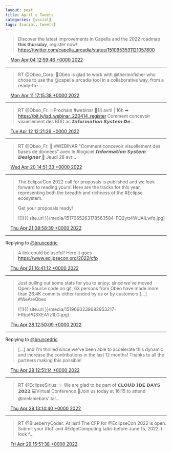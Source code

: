 ```yaml
---
layout: post
title: April's Tweets
categories: [social]
tags: [social, tweets]
---
```


> Discover the latest improvements in Capella and the 2022 roadmap **this thursday**, register now! https://twitter.com/capella_arcadia/status/1510953531121057800

<img src="{{ site.url }}/media/tweet.ico" width="12" /> [Mon Apr 04 12:59:46 +0000 2022](https://twitter.com/bruncedric/status/1510965351076536325)

----

> RT @Obeo_Corp: 📣Obeo is glad to work with @thermofisher who chose to use the @capella_arcadia tool in a collaborative way, from a ready-to-…

<img src="{{ site.url }}/media/tweet.ico" width="12" /> [Mon Apr 11 17:15:38 +0000 2022](https://twitter.com/bruncedric/status/1513566456100884480)

----

> RT @Obeo_Fr: 💥Prochain #webinar 
> 📅14 avril | 16h 
> ➡ https://bit.ly/isd_webinar_220414_register
> Comment concevoir visuellement des BDD ac 𝙄𝙣𝙛𝙤𝙧𝙢𝙖𝙩𝙞𝙤𝙣 𝙎𝙮𝙨𝙩𝙚𝙢 𝘿𝙚…

<img src="{{ site.url }}/media/tweet.ico" width="12" /> [Tue Apr 12 12:21:26 +0000 2022](https://twitter.com/bruncedric/status/1513854807974547466)

----

> RT @Obeo_Fr: 👋 #WEBINAR  "Comment concevoir visuellement des bases de données" avec le #logiciel 𝙄𝙣𝙛𝙤𝙧𝙢𝙖𝙩𝙞𝙤𝙣 𝙎𝙮𝙨𝙩𝙚𝙢 𝘿𝙚𝙨𝙞𝙜𝙣𝙚𝙧
> 📅 Jeudi 28 avr…

<img src="{{ site.url }}/media/tweet.ico" width="12" /> [Wed Apr 20 14:51:33 +0000 2022](https://twitter.com/bruncedric/status/1516791686231437316)

----

> The EclipseCon 2022 call for proposals is published and we look forward to reading yours!
> Here are the tracks for this year, representing both the breadth and richness of the #Eclipse ecosystem.
> 
> Get your proposals ready! 
> 
> ![]({{ site.url }}/media/1517065263178563584-FQ2ytt4WUAILwfq.jpg)

<img src="{{ site.url }}/media/tweet.ico" width="12" /> [Thu Apr 21 08:58:39 +0000 2022](https://twitter.com/bruncedric/status/1517065263178563584)

----

Replying to [@bruncedric](https://twitter.com/bruncedric/status/1517065263178563584)

> A link could be useful! Here it goes https://www.eclipsecon.org/2022/cfp

<img src="{{ site.url }}/media/tweet.ico" width="12" /> [Thu Apr 21 16:41:12 +0000 2022](https://twitter.com/bruncedric/status/1517181667697467404)

----

> Just pulling out some stats for you to enjoy: since we've moved Open-Source code on git, 63 persons from Obeo have made more than 26.4K commits either funded by us or by customers [...] #WeAreObeo 
> 
> ![]({{ site.url }}/media/1519660239682953217-FRbpPQ8XEAYz1LG.jpg)

<img src="{{ site.url }}/media/tweet.ico" width="12" /> [Thu Apr 28 12:50:09 +0000 2022](https://twitter.com/bruncedric/status/1519660239682953217)

----

Replying to [@bruncedric](https://twitter.com/bruncedric/status/1519660239682953217)

> [...] and I'm thrilled since we've been able to accelerate this dynamic and increase the contributions in the last 12 months! Thanks to all the partners making this possible!

<img src="{{ site.url }}/media/tweet.ico" width="12" /> [Thu Apr 28 12:51:14 +0000 2022](https://twitter.com/bruncedric/status/1519660513151623169)

----

> RT @EclipseSirius: ✨ We are glad to be part of 𝗖𝗟𝗢𝗨𝗗 𝗜𝗗𝗘 𝗗𝗔𝗬𝗦 𝟮𝟬𝟮𝟮 
> 💻Virtual Conference
> 📅Join us today at 16:15 to attend @melaniebats' tal…

<img src="{{ site.url }}/media/tweet.ico" width="12" /> [Thu Apr 28 13:14:40 +0000 2022](https://twitter.com/bruncedric/status/1519666408602353665)

----

> RT @BlueberryCoder: At last! The CFP for @EclipseCon 2022 is open. Submit your #IoT and #EdgeComputing talks before June 15, 2022. I look f…

<img src="{{ site.url }}/media/tweet.ico" width="12" /> [Fri Apr 29 15:51:38 +0000 2022](https://twitter.com/bruncedric/status/1520068298381086723)
